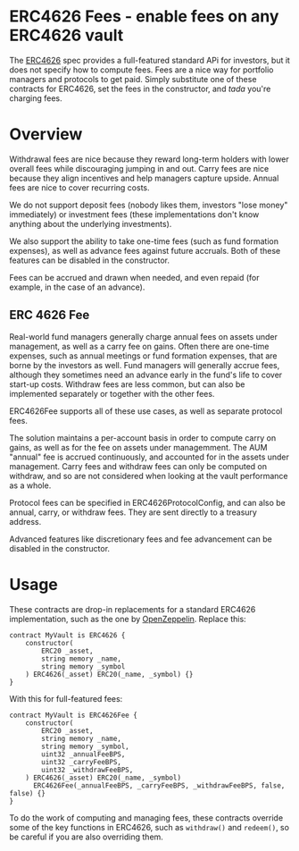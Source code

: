 # ERC4626 Fees - enable fees on any ERC4626 vault

The [ERC4626](https://erc4626.info) spec provides a full-featured standard APi for investors, but it does not specify how to compute fees. Fees are a nice way for portfolio managers and protocols to get paid. Simply substitute one of these contracts for ERC4626, set the fees in the constructor, and *tada* you're charging fees.

# Overview

Withdrawal fees are nice because they reward long-term holders with lower overall fees while discouraging jumping in and out. Carry fees are nice because they align incentives and help managers capture upside. Annual fees are nice to cover recurring costs.

We do not support deposit fees (nobody likes them, investors "lose money" immediately) or investment fees (these implementations don't know anything about the underlying investments).

We also support the ability to take one-time fees (such as fund formation expenses), as well as advance fees against future accruals. Both of these features can be disabled in the constructor.

Fees can be accrued and drawn when needed, and even repaid (for example, in the case of an advance).

## ERC 4626 Fee

Real-world fund managers generally charge annual fees on assets under management, as well as a carry fee on gains. Often there are one-time expenses, such as annual meetings or fund formation expenses, that are borne by the investors as well. Fund managers will generally accrue fees, although they sometimes need an advance early in the fund's life to cover start-up costs. Withdraw fees are less common, but can also be implemented separately or together with the other fees.

ERC4626Fee supports all of these use cases, as well as separate protocol fees.

The solution maintains a per-account basis in order to compute carry on gains, as well as for the fee on assets under managemment. The AUM "annual" fee is accrued continuously, and accounted for in the assets under management. Carry fees and withdraw fees can only be computed on withdraw, and so are not considered when looking at the vault performance as a whole.

Protocol fees can be specified in ERC4626ProtocolConfig, and can also be annual, carry, or withdraw fees. They are sent directly to a treasury address.

Advanced features like discretionary fees and fee advancement can be disabled in the constructor.

# Usage

These contracts are drop-in replacements for a standard ERC4626 implementation, such as the one by [OpenZeppelin](https://github.com/OpenZeppelin/openzeppelin-contracts/blob/master/contracts/token/ERC20/extensions/ERC4626.sol). Replace this:

```solidity
contract MyVault is ERC4626 {
    constructor(
        ERC20 _asset,
        string memory _name,
        string memory _symbol
    ) ERC4626(_asset) ERC20(_name, _symbol) {}
}
```
With this for full-featured fees:
```solidity
contract MyVault is ERC4626Fee {
    constructor(
        ERC20 _asset,
        string memory _name,
        string memory _symbol,
        uint32 _annualFeeBPS,
        uint32 _carryFeeBPS,
        uint32 _withdrawFeeBPS,
    ) ERC4626(_asset) ERC20(_name, _symbol) 
      ERC4626Fee(_annualFeeBPS, _carryFeeBPS, _withdrawFeeBPS, false, false) {}
}
```
To do the work of computing and managing fees, these contracts override some of the key functions in ERC4626, 
such as `withdraw()` and `redeem()`, so be careful if you are also overriding them.